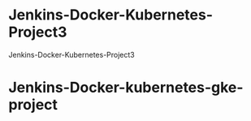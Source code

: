 # Jenkins-Docker-Kubernetes-Project3
Jenkins-Docker-Kubernetes-Project3
# Jenkins-Docker-kubernetes-gke-project
